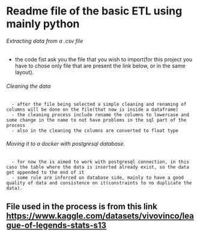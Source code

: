 # Readme file of the basic ETL using mainly python 
###### Extracting data from a .csv file
  - the code fist ask you the file that you wish to import(for this project you have to chose only file that are present the link below, or in the same layout).

###### Cleaning the data
      - after the file being selected a simple cleaning and renaming of columns will be done on the file(that now is inside a dataframe)
      - the cleaning process include rename the columns to lowercase and some change in the name to not have problems in the sql part of the process
      - also in the cleaning the columns are converted to float type

######  Moving it to a docker with postgresql database.
      - for now the is aimed to work with postgresql connection, in this caso the table where the data is inserted already exist, so the data get appended to the end of it
      - some rule are inforced on database side, mainly to have a good quality of data and consistence on it(constraints to no duplicate the data).
      
## File used in the process is from this link https://www.kaggle.com/datasets/vivovinco/league-of-legends-stats-s13
